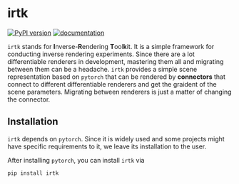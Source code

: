 # irtk
[![PyPI version](https://badge.fury.io/py/irtk.svg)](https://badge.fury.io/py/irtk)
[![documentation](https://github.com/uci-rendering/inv-render-toolkit/actions/workflows/documentation.yml/badge.svg)](https://github.com/uci-rendering/inv-render-toolkit/actions/workflows/documentation.yml)

`irtk` stands for **I**nverse-**R**endering **T**ool**k**it. It is a simple framework for conducting inverse rendering experiments. Since there are a lot differentiable renderers in development, mastering them all and migrating between them can be a headache. `irtk` provides a simple scene representation based on `pytorch` that can be rendered by **connectors** that connect to different differentiable renderers and get the graident of the scene parameters. Migrating between renderers is just a matter of changing the connector. 

## Installation
`irtk` depends on `pytorch`. Since it is widely used and some projects might have specific requirements to it, we leave its installation to the user. 

After installing `pytorch`, you can install `irtk` via
```
pip install irtk
```
